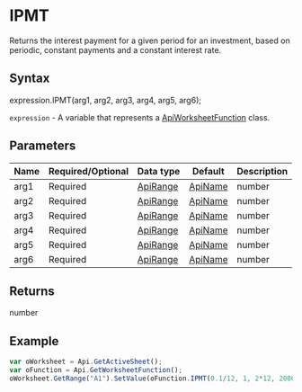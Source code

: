 # IPMT

Returns the interest payment for a given period for an investment, based on periodic, constant payments and a constant interest rate.

## Syntax

expression.IPMT(arg1, arg2, arg3, arg4, arg5, arg6);

`expression` - A variable that represents a [ApiWorksheetFunction](../ApiWorksheetFunction.md) class.

## Parameters

| **Name** | **Required/Optional** | **Data type** | **Default** | **Description** |
| ------------- | ------------- | ------------- | ------------- | ------------- |
| arg1 | Required | [ApiRange](../../ApiRange/ApiRange.md) | [ApiName](../../ApiName/ApiName.md) | number |  | The interest rate per period. For example, use 6%/4 for quarterly payments at 6% APR. |
| arg2 | Required | [ApiRange](../../ApiRange/ApiRange.md) | [ApiName](../../ApiName/ApiName.md) | number |  | The period for which the interest will be returned. It must be in the range from 1 to the total number of payments. |
| arg3 | Required | [ApiRange](../../ApiRange/ApiRange.md) | [ApiName](../../ApiName/ApiName.md) | number |  | The total number of payment periods in an investment. |
| arg4 | Required | [ApiRange](../../ApiRange/ApiRange.md) | [ApiName](../../ApiName/ApiName.md) | number |  | The present value, or the lump-sum amount that a series of future payments is worth now. |
| arg5 | Required | [ApiRange](../../ApiRange/ApiRange.md) | [ApiName](../../ApiName/ApiName.md) | number |  | The future value, or a cash balance which will be attained after the last payment is made. If omitted, it is equal to 0. |
| arg6 | Required | [ApiRange](../../ApiRange/ApiRange.md) | [ApiName](../../ApiName/ApiName.md) | number |  | A logical value representing the timing of payment: at the end of the period = 0 or omitted, at the beginning of the period = 1. |

## Returns

number

## Example



```javascript
var oWorksheet = Api.GetActiveSheet();
var oFunction = Api.GetWorksheetFunction();
oWorksheet.GetRange("A1").SetValue(oFunction.IPMT(0.1/12, 1, 2*12, 2000, 0));
```

